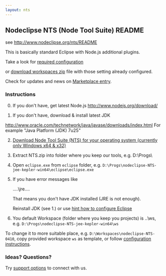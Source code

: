 ```yaml
---
layout: nts
---
```


## Nodeclipse NTS (Node Tool Suite) README

see <http://www.nodeclipse.org/nts/README>

This is basically standard Eclipse with Node.js additional plugins.

Take a look for [required configuration](https://github.com/Nodeclipse/eclipse-node-ide/#configuration)

or [download workspaces zip](https://sourceforge.net/projects/nodeclipse/files/Node-Tool-Suite/) file with those setting already configured. 

Check for updates and news on [Marketplace entry](http://marketplace.eclipse.org/content/nodeclipse-nts).

### Instructions

0. If you don't have, get latest Node.js <http://www.nodejs.org/download/>

1. If you don't have, download & install latest JDK

 <http://www.oracle.com/technetwork/java/javase/downloads/index.html>
 For example "Java Platform (JDK) 7u25"

2. [Download Node Tool Suite (NTS) for your operating system (currently only Windows x64 & x32)](https://sourceforge.net/projects/nodeclipse/files/Node-Tool-Suite/)

3. Extract NTS.zip into folder where you keep our tools, e.g. D:\Progs\

4. Open `eclipse.exe` from `eclipse` folder, e.g. <code>D:\Progs\nodeclipse-NTS-jee-kepler-win64\eclipse\eclipse.exe</code>

5. If you have error messages like

	....\jre\....
	
	That means you don't have JDK installed (JRE is not enough).
	
	Reinstall JDK (see 1.) or use [hint how to configure Eclipse](https://github.com/Nodeclipse/eclipse-node-ide/blob/master/Hints.md#select-jvm-for-eclipse-instance)
	
6. You default Workspace (folder where you keep you projects) is ..\ws, 
 e.g. <code>D:\Progs\nodeclipse-NTS-jee-kepler-win64\ws</code>
 
 To change it to more suitable place, e.g. <code>D:\Workspaces\nodeclipse-NTS-0410</code>,
 copy provided workspace <code>ws</code> as template, or follow [configuration instructions](https://github.com/Nodeclipse/eclipse-node-ide#configuration).
 
### Ideas? Questions?

Try <a href="http://www.nodeclipse.org/#support">support options</a> to connect with us. 
 